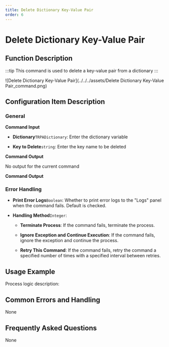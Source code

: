```yaml
---
title: Delete Dictionary Key-Value Pair
order: 6
---
```


# Delete Dictionary Key-Value Pair

## Function Description

:::tip 
This command is used to delete a key-value pair from a dictionary
:::

![Delete Dictionary Key-Value Pair](../../../assets/Delete Dictionary Key-Value Pair_command.png)

## Configuration Item Description

### General

**Command Input**

- **Dictionary**`TRPADictionary`: Enter the dictionary variable

- **Key to Delete**`string`: Enter the key name to be deleted


**Command Output**

No output for the current command


**Command Output**

### Error Handling

- **Print Error Logs**`Boolean`: Whether to print error logs to the "Logs" panel when the command fails. Default is checked. 

- **Handling Method**`Integer`:

    - **Terminate Process**: If the command fails, terminate the process.

    - **Ignore Exception and Continue Execution**: If the command fails, ignore the exception and continue the process.

    - **Retry This Command**: If the command fails, retry the command a specified number of times with a specified interval between retries.

## Usage Example

Process logic description:

## Common Errors and Handling

None

## Frequently Asked Questions

None

